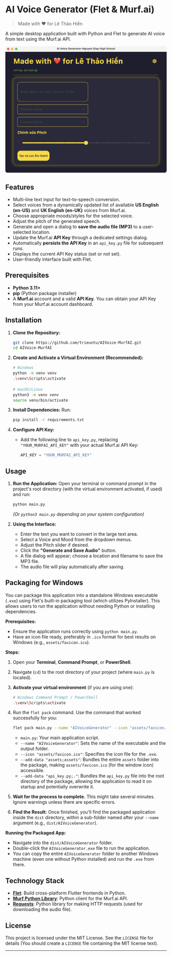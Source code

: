 # AI Voice Generator (Flet & Murf.ai)

> Made with ❤️ for Lê Thảo Hiền

A simple desktop application built with Python and Flet to generate AI voice from text using the Murf.ai API.

![Application Screenshot](assets/screenshot.png)

## Features

*   Multi-line text input for text-to-speech conversion.
*   Select voices from a dynamically updated list of available **US English (en-US)** and **UK English (en-UK)** voices from Murf.ai.
*   Choose appropriate moods/styles for the selected voice.
*   Adjust the pitch of the generated speech.
*   Generate and open a dialog to **save the audio file (MP3)** to a user-selected location.
*   Update the Murf.ai **API Key** through a dedicated settings dialog.
*   Automatically **persists the API Key** in an `api_key.py` file for subsequent runs.
*   Displays the current API Key status (set or not set).
*   User-friendly interface built with Flet.
## Prerequisites

*   **Python 3.11+**
*   **pip** (Python package installer)
*   A **Murf.ai** account and a valid **API Key**. You can obtain your API Key from your Murf.ai account dashboard.

## Installation

1.  **Clone the Repository:**
    ```bash
    git clone https://github.com/trieuntu/AIVoice-MurfAI.git
    cd AIVoice-MurfAI
    ```

2.  **Create and Activate a Virtual Environment (Recommended):**
    ```bash
    # Windows
    python -m venv venv
    .\venv\Scripts\activate

    # macOS/Linux
    python3 -m venv venv
    source venv/bin/activate
    ```

3.  **Install Dependencies:**
   Run:
    ```bash
    pip install -r requirements.txt
    ```

4.  **Configure API Key:**
    *   Add the following line to `api_key.py`, replacing `"YOUR_MURFAI_API_KEY"` with your actual Murf.ai API Key:
        ```python
        API_KEY = "YOUR_MURFAI_API_KEY"
        ```

## Usage

1.  **Run the Application:**
    Open your terminal or command prompt in the project's root directory (with the virtual environment activated, if used) and run:
    ```bash
    python main.py
    ```
    *(Or `python3 main.py` depending on your system configuration)*

2.  **Using the Interface:**
    *   Enter the text you want to convert in the large text area.
    *   Select a Voice and Mood from the dropdown menus.
    *   Adjust the Pitch slider if desired.
    *   Click the **"Generate and Save Audio"** button.
    *   A file dialog will appear; choose a location and filename to save the MP3 file.
    *   The audio file will play automatically after saving.

## Packaging for Windows

You can package this application into a standalone Windows executable (`.exe`) using Flet's built-in packaging tool (which utilizes PyInstaller). This allows users to run the application without needing Python or installing dependencies.

**Prerequisites:**

*   Ensure the application runs correctly using `python main.py`.
*   Have an icon file ready, preferably in `.ico` format for best results on Windows (e.g., `assets/favicon.ico`).

**Steps:**

1.  Open your **Terminal**, **Command Prompt**, or **PowerShell**.
2.  Navigate (`cd`) to the root directory of your project (where `main.py` is located).
3.  **Activate your virtual environment** (if you are using one):
    ```bash
    # Windows Command Prompt / PowerShell
    .\venv\Scripts\activate
    ```
4.  Run the `flet pack` command. Use the command that worked successfully for you:
    ```bash
    flet pack main.py --name "AIVoiceGenerator" --icon "assets/favicon.ico" --add-data "assets;assets" --add-data "api_key.py;."
    ```
    *   `main.py`: Your main application script.
    *   `--name "AIVoiceGenerator"`: Sets the name of the executable and the output folder.
    *   `--icon "assets/favicon.ico"`: Specifies the icon file for the `.exe`.
    *   `--add-data "assets;assets"`: Bundles the entire `assets` folder into the package, making `assets/favicon.ico` (for the window icon) accessible.
    *   `--add-data "api_key.py;."`: Bundles the `api_key.py` file into the root directory of the package, allowing the application to read it on startup and potentially overwrite it.

5.  **Wait for the process to complete.** This might take several minutes. Ignore warnings unless there are specific errors.

6.  **Find the Result:** Once finished, you'll find the packaged application inside the `dist` directory, within a sub-folder named after your `--name` argument (e.g., `dist/AIVoiceGenerator`).

**Running the Packaged App:**

*   Navigate into the `dist/AIVoiceGenerator` folder.
*   Double-click the `AIVoiceGenerator.exe` file to run the application.
*   You can copy the entire `AIVoiceGenerator` folder to another Windows machine (even one without Python installed) and run the `.exe` from there.


## Technology Stack

*   **[Flet](https://flet.dev/)**: Build cross-platform Flutter frontends in Python.
*   **[Murf Python Library](https://github.com/murf-ai/)**: Python client for the Murf.ai API.
*   **[Requests](https://requests.readthedocs.io/en/latest/)**: Python library for making HTTP requests (used for downloading the audio file).

## License

This project is licensed under the MIT License. See the `LICENSE` file for details (You should create a `LICENSE` file containing the MIT license text).

---